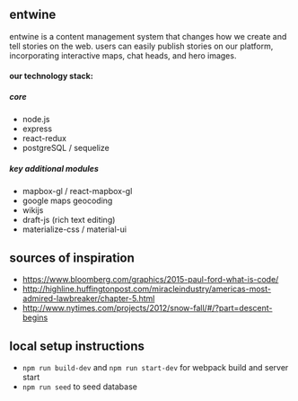 ## entwine

entwine is a content management system that changes how we create and tell stories on the web. users can easily publish stories on our platform, incorporating interactive maps, chat heads, and hero images.

#### our technology stack: 
##### core
* node.js
* express
* react-redux
* postgreSQL / sequelize

##### key additional modules
* mapbox-gl / react-mapbox-gl
* google maps geocoding
* wikijs
* draft-js (rich text editing)
* materialize-css / material-ui 

## sources of inspiration
* https://www.bloomberg.com/graphics/2015-paul-ford-what-is-code/
* http://highline.huffingtonpost.com/miracleindustry/americas-most-admired-lawbreaker/chapter-5.html
* http://www.nytimes.com/projects/2012/snow-fall/#/?part=descent-begins

## local setup instructions
* `npm run build-dev` and `npm run start-dev` for webpack build and server start
* `npm run seed` to seed database

